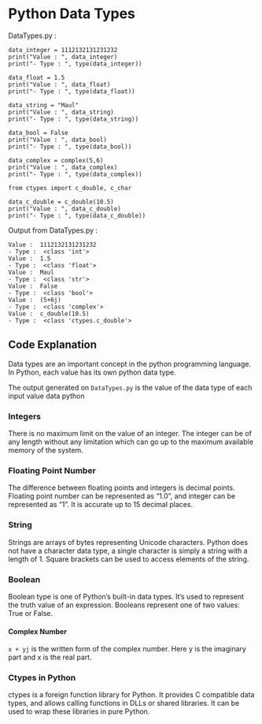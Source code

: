 # Python Data Types

DataTypes.py :

    data_integer = 1112132131231232
    print("Value : ", data_integer)
    print("- Type : ", type(data_integer))

    data_float = 1.5
    print("Value : ", data_float)
    print("- Type : ", type(data_float))

    data_string = "Maul"
    print("Value : ", data_string)
    print("- Type : ", type(data_string))

    data_bool = False
    print("Value : ", data_bool)
    print("- Type : ", type(data_bool))

    data_complex = complex(5,6)
    print("Value : ", data_complex)
    print("- Type : ", type(data_complex))

    from ctypes import c_double, c_char

    data_c_double = c_double(10.5)
    print("Value : ", data_c_double)
    print("- Type : ", type(data_c_double)) 

Output from DataTypes.py :

    Value :  1112132131231232
    - Type :  <class 'int'>
    Value :  1.5
    - Type :  <class 'float'>
    Value :  Maul
    - Type :  <class 'str'>
    Value :  False
    - Type :  <class 'bool'>
    Value :  (5+6j)
    - Type :  <class 'complex'>
    Value :  c_double(10.5)
    - Type :  <class 'ctypes.c_double'>

## Code Explanation
Data types are an important concept in the python programming language. In Python, each value has its own python data type.

The output generated on `DataTypes.py` is the value of the data type of each input value data python

### Integers
There is no maximum limit on the value of an integer. The integer can be of any length without any limitation which can go up to the maximum available memory of the system. 

### Floating Point Number
The difference between floating points and integers is decimal points. Floating point number can be represented as “1.0”, and integer can be represented as “1”. It is accurate up to 15 decimal places.

### String
Strings are arrays of bytes representing Unicode characters. Python does not have a character data type, a single character is simply a string with a length of 1. Square brackets can be used to access elements of the string.

### Boolean
Boolean type is one of Python’s built-in data types. It’s used to represent the truth value of an expression. Booleans represent one of two values: True or False.

#### Complex Number
`x + yj` is the written form of the complex number. Here y is the imaginary part and x is the real part.

### Ctypes in Python
ctypes is a foreign function library for Python. It provides C compatible data types, and allows calling functions in DLLs or shared libraries. It can be used to wrap these libraries in pure Python.
